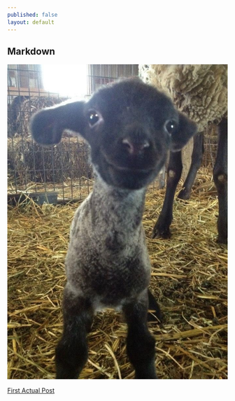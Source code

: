 ```yaml
---
published: false
layout: default
---
```


## Markdown


![4BPDhRM.jpg](/media/4BPDhRM.jpg)

[First Actual Post](/2013/07/03/first-actual-post/)
